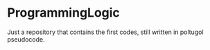 # ProgrammingLogic
Just a repository that contains the first codes, still written in poltugol pseudocode.
